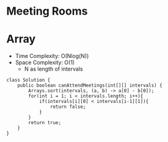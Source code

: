 # Meeting Rooms
# Array
* Time Complexity: O(Nlog(N))
* Space Complexity: O(1)
	* N as length of intervals
```
class Solution {
    public boolean canAttendMeetings(int[][] intervals) {
        Arrays.sort(intervals, (a, b) -> a[0] - b[0]);
        for(int i = 1; i < intervals.length; i++){
            if(intervals[i][0] < intervals[i-1][1]){
                return false;
            }
        }
        return true;
    }
}
```